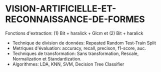 # VISION-ARTIFICIELLE-ET-RECONNAISSANCE-DE-FORMES
 Fonctions d'extraction: (1) Bit + haralick + Glcm et (2) Bit + haralick
- Technique de division de données: Repeated Random Test-Train Split
- Metriques d'évaluation: accuracy, recall, precison, f1-score, auc. 
- Techniques de transformation: Sans transformation, Rescale, Normalization et Standardization.
- Algorithmes: LDA, KNN, SVM, Decision Tree Classifier  
